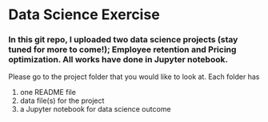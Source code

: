 # Data Science Exercise 
### In this git repo, I uploaded two data science projects (stay tuned for more to come!); Employee retention and Pricing optimization. All works have done in Jupyter notebook. 

Please go to the project folder that you would like to look at. Each folder has 
 1. one README file 
 2. data file(s) for the project
 3. a Jupyter notebook for data science outcome
